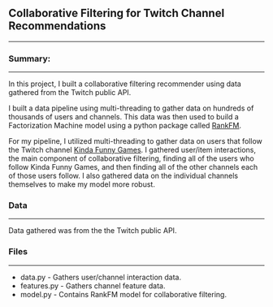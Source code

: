 ## Collaborative Filtering for Twitch Channel Recommendations
---
### Summary:
---
In this project, I built a collaborative filtering recommender using data gathered 
from the Twitch public API.

I built a data pipeline using multi-threading to gather data on hundreds of thousands
of users and channels. This data was then used to build a Factorization Machine model 
using a python package called [RankFM](https://rankfm.readthedocs.io/en/latest/home.html).  

For my pipeline, I utilized multi-threading to gather data on users that follow the
Twitch channel [Kinda Funny Games](https://twitch.tv/kindafunnygames). I gathered user/item interactions, 
the main component of collaborative filtering, finding all of the users who follow Kinda
Funny Games, and then finding all of the other channels each of those users follow. I also
gathered data on the individual channels themselves to make my model more robust.

### Data
---
Data gathered was from the the Twitch public API.

### Files
---
- data.py - Gathers user/channel interaction data.
- features.py - Gathers channel feature data.
- model.py - Contains RankFM model for collaborative filtering.
